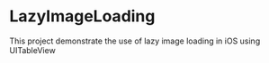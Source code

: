 LazyImageLoading
================

This project demonstrate the use of lazy image loading in iOS using UITableView

